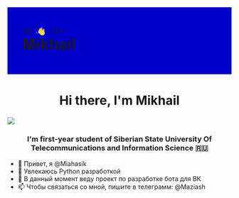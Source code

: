 <img src="header.png" alt="альтернативный текст">

<h1 align="center">Hi there, I'm Mikhail</h1>
<img align="center" src="https://github.com/blackcater/blackcater/raw/main/images/Hi.gif" height="32"/></h1>
<h3 align="center">I'm first-year student of Siberian State University Of Telecommunications and Information Science 🇷🇺</h3>

- 👋 Привет, я @Miahasik
- 👀 Увлекаюсь Python разработкой
- 🌱 В данный момент веду проект по разработке бота для ВК
- 📫 Чтобы связаться со мной, пишите в телеграмм: @Maziash
